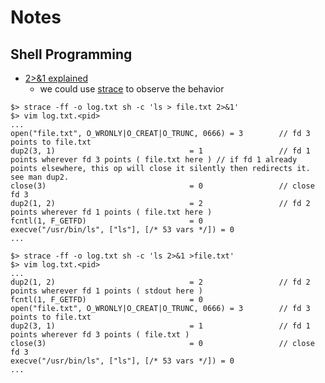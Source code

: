 # Notes
## Shell Programming
+ [2>&1 explained](http://ibookmen.blogspot.com/2010/11/unix-2.html)
	+ we could use [strace](https://unix.stackexchange.com/questions/467407/is-there-a-way-to-use-strace-to-trace-different-parts-of-a-command-pipeline) to observe the behavior
```shell==
$> strace -ff -o log.txt sh -c 'ls > file.txt 2>&1'
$> vim log.txt.<pid>
...
open("file.txt", O_WRONLY|O_CREAT|O_TRUNC, 0666) = 3		// fd 3 points to file.txt
dup2(3, 1)                              = 1					// fd 1 points wherever fd 3 points ( file.txt here ) // if fd 1 already points elsewhere, this op will close it silently then redirects it. see man dup2.
close(3)                                = 0					// close fd 3
dup2(1, 2)                              = 2					// fd 2 points wherever fd 1 points ( file.txt here )
fcntl(1, F_GETFD)                       = 0
execve("/usr/bin/ls", ["ls"], [/* 53 vars */]) = 0
...

$> strace -ff -o log.txt sh -c 'ls 2>&1 >file.txt'
$> vim log.txt.<pid>
...
dup2(1, 2)                              = 2					// fd 2 points wherever fd 1 points ( stdout here )
fcntl(1, F_GETFD)                       = 0
open("file.txt", O_WRONLY|O_CREAT|O_TRUNC, 0666) = 3		// fd 3 points to file.txt
dup2(3, 1)                              = 1					// fd 1 points wherever fd 3 points ( file.txt )
close(3)                                = 0					// close fd 3
execve("/usr/bin/ls", ["ls"], [/* 53 vars */]) = 0
...
```
